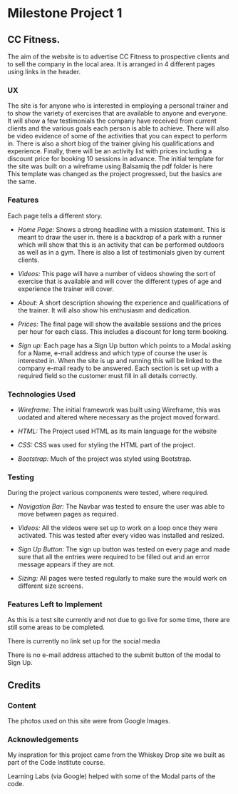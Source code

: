 # Milestone Project 1



## CC Fitness. 
The aim of the website is to advertise CC Fitness to prospective clients and to sell the company in the local area.  It is arranged in 4 different pages using links in the header.



### UX

The site is for anyone who is interested in employing a personal trainer and to show the variety of exercises that are available to anyone and everyone. 
It will show a few testimonials the company have received from current clients and the various goals each person is able to achieve. 
There will also be video evidence of some of the activities that you can expect to perform in. 
There is also a short biog of the trainer giving his qualifications and experience.
Finally, there will be an activity list with prices including a discount price for booking 10 sessions in advance.
The initial template for the site was built on a wireframe using Balsamiq the pdf folder is here  
This template was changed as the project progressed, but the basics are the same. 



### Features

Each page tells a different story. 

- *Home Page:* Shows a strong headline with a mission statement. This is meant to draw the user in. there is a backdrop of a park with a runner which will show that this is an activity 
               that can be performed outdoors as well as in a gym. There is also a list of testimonials given by current clients. 

- *Videos:* This page will have a number of videos showing the sort of exercise that is available and will cover the different types of age and experience the trainer will cover. 

- *About:* A short description showing the experience and qualifications of the trainer. It will also show his enthusiasm and dedication. 

- *Prices:* The final page will show the available sessions and the prices per hour for each class. This includes a discount for long term booking.

- *Sign up:* Each page has a Sign Up button which points to a Modal asking for a Name, e-mail address and which type of course the user is interested in. 
             When the site is up and running this will be linked to the company e-mail ready to be answered. Each section is set up with a required field so the customer must fill in all details correctly. 



### Technologies Used

- *Wireframe:* The initial framework was built using Wireframe, this was uodated and altered where necessary as the project moved forward.

- *HTML:* The Project used HTML as its main language for the website

- *CSS:* CSS was used for styling the HTML part of the project.

- *Bootstrap:* Much of the project was styled using Bootstrap.




### Testing

During the project various components were tested, where required. 

- *Navigation Bar:* The Navbar was tested to ensure the user was able to move between pages as required.

- *Videos:* All the videos were set up to work on a loop once they were activated. This was tested after every video was installed and resized.

- *Sign Up Button:* The sign up button was tested on every page and made sure that all the entries were required to be filled out and an error message appears if they are not.

- *Sizing:* All pages were tested regularly to make sure the would work on different size screens.



### Features Left to Implement

As this is a test site currently and not due to go live for some time, there are still some areas to be completed. 

There is currently no link set up for the social media

There is no e-mail address attached to the submit button of the modal to Sign Up.


## Credits

### Content

The photos used on this site were from Google Images.


### Acknowledgements

My inspration for this project came from the Whiskey Drop site we built as part of the Code Institute course.

Learning Labs (via Google) helped with some of the Modal parts of the code. 



